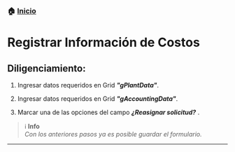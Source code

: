 ### 🏠 [Inicio](../index.md "Inicio")

# Registrar Información de Costos

## Diligenciamiento:


1. Ingresar datos requeridos en Grid ***"gPlantData"***.

2. Ingresar datos requeridos en Grid ***"gAccountingData"***.

3. Marcar una de las opciones del campo ***¿Reasignar solicitud?*** .

> :information_source:  **Info**  
> _Con los anteriores pasos ya es posible guardar el formulario._

---